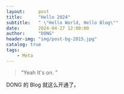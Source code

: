 ```yaml
---
layout:     post
title:      "Hello 2024"
subtitle:   " \"Hello World, Hello Blog\""
date:       2024-04-27 12:00:00
author:     "DONG"
header-img: "img/post-bg-2015.jpg"
catalog: true
tags:
    - Meta
---
```


> “Yeah It's on. ”


DONG 的 Blog 就这么开通了。
